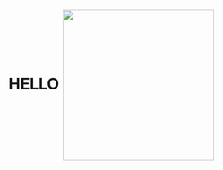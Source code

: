 <h1>
 HELLO
 <img src="https://github.com/fnky/fnky/raw/fnky/img/website.gif" align="center" width="270">
</h1>
